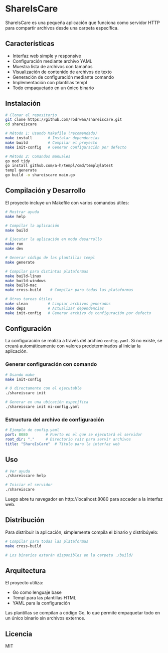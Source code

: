 # ShareIsCare

ShareIsCare es una pequeña aplicación que funciona como servidor HTTP para compartir archivos desde una carpeta específica.

## Características

- Interfaz web simple y responsive
- Configuración mediante archivo YAML
- Muestra lista de archivos con tamaños
- Visualización de contenido de archivos de texto
- Generación de configuración mediante comando
- Implementación con plantillas templ 
- Todo empaquetado en un único binario

## Instalación

```bash
# Clonar el repositorio
git clone https://github.com/rodrwan/shareiscare.git
cd shareiscare

# Método 1: Usando Makefile (recomendado)
make install       # Instalar dependencias
make build         # Compilar el proyecto
make init-config   # Generar configuración por defecto

# Método 2: Comandos manuales
go mod tidy
go install github.com/a-h/templ/cmd/templ@latest
templ generate
go build -o shareiscare main.go
```

## Compilación y Desarrollo

El proyecto incluye un Makefile con varios comandos útiles:

```bash
# Mostrar ayuda
make help

# Compilar la aplicación
make build

# Ejecutar la aplicación en modo desarrollo
make run
make dev

# Generar código de las plantillas templ
make generate

# Compilar para distintas plataformas
make build-linux
make build-windows
make build-mac
make cross-build    # Compilar para todas las plataformas

# Otras tareas útiles
make clean         # Limpiar archivos generados
make deps          # Actualizar dependencias
make init-config   # Generar archivo de configuración por defecto
```

## Configuración

La configuración se realiza a través del archivo `config.yaml`. Si no existe, se creará automáticamente con valores predeterminados al iniciar la aplicación.

### Generar configuración con comando

```bash
# Usando make
make init-config

# O directamente con el ejecutable
./shareiscare init

# Generar en una ubicación específica
./shareiscare init mi-config.yaml
```

### Estructura del archivo de configuración

```yaml
# Ejemplo de config.yaml
port: 8080        # Puerto en el que se ejecutará el servidor
root_dir: "."     # Directorio raíz para servir archivos
title: "ShareIsCare"  # Título para la interfaz web
```

## Uso

```bash
# Ver ayuda
./shareiscare help

# Iniciar el servidor
./shareiscare
```

Luego abre tu navegador en http://localhost:8080 para acceder a la interfaz web.

## Distribución

Para distribuir la aplicación, simplemente compila el binario y distribúyelo:

```bash
# Compilar para todas las plataformas
make cross-build

# Los binarios estarán disponibles en la carpeta ./build/
```

## Arquitectura

El proyecto utiliza:
- Go como lenguaje base
- Templ para las plantillas HTML
- YAML para la configuración

Las plantillas se compilan a código Go, lo que permite empaquetar todo en un único binario sin archivos externos.

## Licencia

MIT


